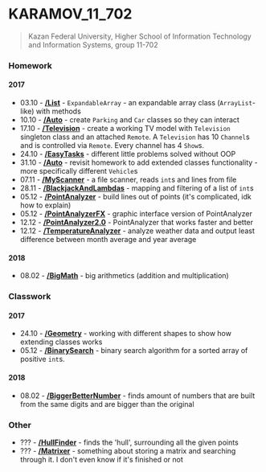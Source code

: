 # KARAMOV_11_702

> Kazan Federal University, Higher School of Information Technology and Information Systems, group 11-702

### Homework
#### 2017
* 03.10 - [__/List__](List/src/ru/karamoff) - `ExpandableArray` - an expandable array class (`ArrayList`-like) with methods
* 10.10 - [__/Auto__](Auto/src/ru/karamoff) - create `Parking` and `Car` classes so they can interact
* 17.10 - [__/Television__](Television/src/ru/karamoff) - create a working TV model with `Television` singleton class and an attached `Remote`. A `Television` has 10 `Channel`s and is controlled via `Remote`. Every channel has 4 `Show`s.
* 24.10 - [__/EasyTasks__](EasyTasks/src/ru/karamoff) - different little problems solved without OOP
* 31.10 - [__/Auto__](Auto/src/ru/karamoff) - revisit homework to add extended classes functionality - more specifically different `Vehicle`s
* 07.11 - [__/MyScanner__](MyScanner/src/ru/karamoff) - a file scanner, reads `int`s and lines from file
* 28.11 - [__/BlackjackAndLambdas__](BlackjackAndLambdas/src/ru/karamoff) - mapping and filtering of a list of `int`s
* 05.12 - [__/PointAnalyzer__](PointAnalyzer/src/ru/karamoff) - build lines out of points (it's complicated, idk how to explain)
* 05.12 - [__/PointAnalyzerFX__](PointAnalyzerFX/src/ru/karamoff) - graphic interface version of PointAnalyzer
* 12.12 - [__/PointAnalyzer2.0__](PointAnalyzer2.0/src/ru/karamoff) - PointAnalyzer that works faster and better
* 12.12 - [__/TemperatureAnalyzer__](TemperatureAnalyzer/src/ru/karamoff) - analyze weather data and output least difference between month average and year average

#### 2018
* 08.02 - [__/BigMath__](BigMath/src/ru/karamoff) - big arithmetics (addition and multiplication)

### Classwork
#### 2017
* 24.10 - [__/Geometry__](Geometry/src/ru/karamoff) - working with different shapes to show how extending classes works
* 05.12 - [__/BinarySearch__](BinarySearch/src/ru/karamoff) - binary search algorithm for a sorted array of positive `int`s.

#### 2018
* 08.02 - [__/BiggerBetterNumber__](BiggerBetterNumber/src/ru/karamoff) - finds amount of numbers that are built from the same digits and are bigger than the original

### Other
* ??? - [__/HullFinder__](HullFinder/src/ru/karamoff) - finds the 'hull', surrounding all the given points
* ??? - [__/Matrixer__](Matrixer/src/ru/karamoff) - something about storing a matrix and searching through it. I don't even know if it's finished or not
